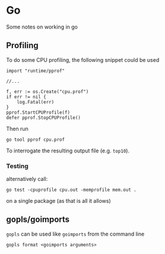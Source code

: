 Go
===

Some notes on working in go

## Profiling

To do some CPU profiling, the following snippet could be used

```
import "runtime/pprof"

//...

f, err := os.Create("cpu.prof")
if err != nil {
    log.Fatal(err)
}
pprof.StartCPUProfile(f)
defer pprof.StopCPUProfile()
```

Then run
```
go tool pprof cpu.prof
```

To interrogate the resulting output file (e.g. `top10`).

### Testing

alternatively call:

```
go test -cpuprofile cpu.out -memprofile mem.out .
```

on a single package (as that is all it allows)

## gopls/goimports

`gopls` can be used like `goimports` from the command line
```
gopls format <goimports arguments>
```
